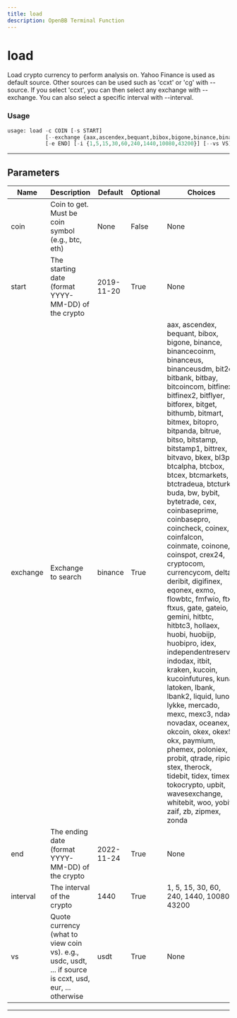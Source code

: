 ```yaml
---
title: load
description: OpenBB Terminal Function
---
```


# load

Load crypto currency to perform analysis on. Yahoo Finance is used as default source. Other sources can be used such as 'ccxt' or 'cg' with --source. If you select 'ccxt', you can then select any exchange with --exchange. You can also select a specific interval with --interval.

### Usage

```python
usage: load -c COIN [-s START]
            [--exchange {aax,ascendex,bequant,bibox,bigone,binance,binancecoinm,binanceus,binanceusdm,bit2c,bitbank,bitbay,bitcoincom,bitfinex,bitfinex2,bitflyer,bitforex,bitget,bithumb,bitmart,bitmex,bitopro,bitpanda,bitrue,bitso,bitstamp,bitstamp1,bittrex,bitvavo,bkex,bl3p,btcalpha,btcbox,btcex,btcmarkets,btctradeua,btcturk,buda,bw,bybit,bytetrade,cex,coinbaseprime,coinbasepro,coincheck,coinex,coinfalcon,coinmate,coinone,coinspot,crex24,cryptocom,currencycom,delta,deribit,digifinex,eqonex,exmo,flowbtc,fmfwio,ftx,ftxus,gate,gateio,gemini,hitbtc,hitbtc3,hollaex,huobi,huobijp,huobipro,idex,independentreserve,indodax,itbit,kraken,kucoin,kucoinfutures,kuna,latoken,lbank,lbank2,liquid,luno,lykke,mercado,mexc,mexc3,ndax,novadax,oceanex,okcoin,okex,okex5,okx,paymium,phemex,poloniex,probit,qtrade,ripio,stex,therock,tidebit,tidex,timex,tokocrypto,upbit,wavesexchange,whitebit,woo,yobit,zaif,zb,zipmex,zonda}]
            [-e END] [-i {1,5,15,30,60,240,1440,10080,43200}] [--vs VS]
```

---

## Parameters

| Name | Description | Default | Optional | Choices |
| ---- | ----------- | ------- | -------- | ------- |
| coin | Coin to get. Must be coin symbol (e.g., btc, eth) | None | False | None |
| start | The starting date (format YYYY-MM-DD) of the crypto | 2019-11-20 | True | None |
| exchange | Exchange to search | binance | True | aax, ascendex, bequant, bibox, bigone, binance, binancecoinm, binanceus, binanceusdm, bit2c, bitbank, bitbay, bitcoincom, bitfinex, bitfinex2, bitflyer, bitforex, bitget, bithumb, bitmart, bitmex, bitopro, bitpanda, bitrue, bitso, bitstamp, bitstamp1, bittrex, bitvavo, bkex, bl3p, btcalpha, btcbox, btcex, btcmarkets, btctradeua, btcturk, buda, bw, bybit, bytetrade, cex, coinbaseprime, coinbasepro, coincheck, coinex, coinfalcon, coinmate, coinone, coinspot, crex24, cryptocom, currencycom, delta, deribit, digifinex, eqonex, exmo, flowbtc, fmfwio, ftx, ftxus, gate, gateio, gemini, hitbtc, hitbtc3, hollaex, huobi, huobijp, huobipro, idex, independentreserve, indodax, itbit, kraken, kucoin, kucoinfutures, kuna, latoken, lbank, lbank2, liquid, luno, lykke, mercado, mexc, mexc3, ndax, novadax, oceanex, okcoin, okex, okex5, okx, paymium, phemex, poloniex, probit, qtrade, ripio, stex, therock, tidebit, tidex, timex, tokocrypto, upbit, wavesexchange, whitebit, woo, yobit, zaif, zb, zipmex, zonda |
| end | The ending date (format YYYY-MM-DD) of the crypto | 2022-11-24 | True | None |
| interval | The interval of the crypto | 1440 | True | 1, 5, 15, 30, 60, 240, 1440, 10080, 43200 |
| vs | Quote currency (what to view coin vs). e.g., usdc, usdt, ... if source is ccxt, usd, eur, ... otherwise | usdt | True | None |
---

